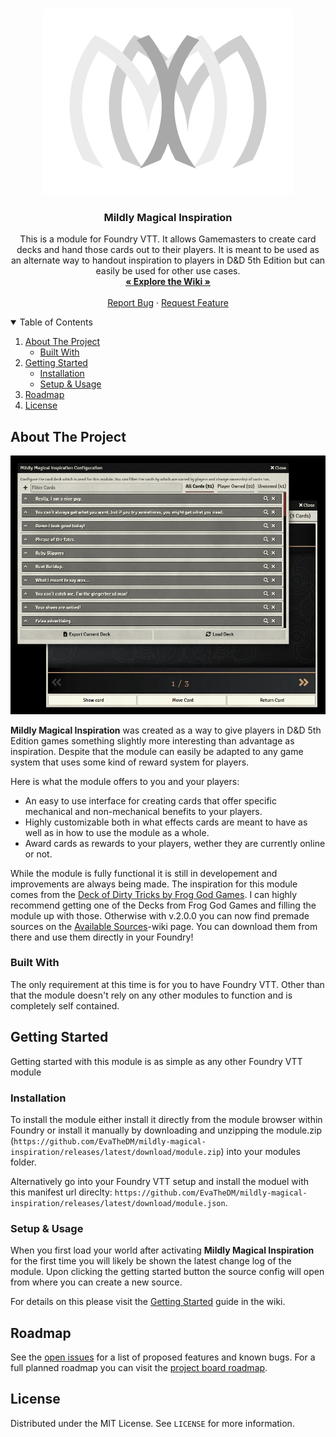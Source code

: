 <!--
*** Thanks for checking out the Best-README-Template. If you have a suggestion
*** that would make this better, please fork the repo and create a pull request
*** or simply open an issue with the tag "enhancement".
*** Thanks again! Now go create something AMAZING! :D
-->

<br />
<p align="center">
    <img src=".github/readme/MMI_Logo.png" alt="Logo">

  <h3 align="center">Mildly Magical Inspiration</h3>

  <p align="center">
    This is a module for Foundry VTT. It allows Gamemasters to create card decks and hand those cards out to their players. It is meant to be used as an alternate way to handout inspiration to players in D&D 5th Edition but can easily be used for other use cases.
    <br />
    <a href="https://github.com/EvaTheDM/mildly-magical-inspiration/wiki"><strong>&laquo; Explore the Wiki &raquo;</strong></a>
    <br />
    <br />
    <a href="https://github.com/EvaTheDM/mildly-magical-inspiration/issues/new?assignees=EvaTheDM&labels=bug&template=bug_report.md&title=%5BBUG%5D">Report Bug</a>
    ·
    <a href="https://github.com/EvaTheDM/mildly-magical-inspiration/issues/new?assignees=EvaTheDM&labels=enhancement&template=feature_request.md&title=%5BFEATURE%5D">Request Feature</a>
  </p>
</p>

<!-- TABLE OF CONTENTS -->
<details open="open">
  <summary>Table of Contents</summary>
  <ol>
    <li>
      <a href="#about-the-project">About The Project</a>
      <ul>
        <li><a href="#built-with">Built With</a></li>
      </ul>
    </li>
    <li>
      <a href="#getting-started">Getting Started</a>
      <ul>
        <li><a href="#installation">Installation</a></li>
        <li><a href="#setup">Setup & Usage</a></li>
      </ul>
    </li>
    <li><a href="#roadmap">Roadmap</a></li>
    <li><a href="#license">License</a></li>
  </ol>
</details>


## About The Project

<img src=".github/readme/mmi_intro.jpg" alt="Mildly Magical Inspiration Screenshot">

**Mildly Magical Inspiration** was created as a way to give players in D&D 5th Edition games something slightly more interesting than advantage as inspiration. Despite that the module can easily be adapted to any game system that uses some kind of reward system for players.

Here is what the module offers to you and your players:
* An easy to use interface for creating cards that offer specific mechanical and non-mechanical benefits to your players.
* Highly customizable both in what effects cards are meant to have as well as in how to use the module as a whole.
* Award cards as rewards to your players, wether they are currently online or not.

While the module is fully functional it is still in developement and improvements are always being made. The inspiration for this module comes from the [Deck of Dirty Tricks by Frog God Games](https://www.froggodgames.com/product/deck-of-dirty-tricks-vol-1/). I can highly recommend getting one of the Decks from Frog God Games and filling the module up with those. Otherwise with v.2.0.0 you can now find premade sources on the [Available Sources](https://github.com/EvaTheDM/mildly-magical-inspiration/wiki/Available-Sources)-wiki page. You can download them from there and use them directly in your Foundry!

### Built With

The only requirement at this time is for you to have Foundry VTT. Other than that the module doesn't rely on any other modules to function and is completely self contained.

## Getting Started

Getting started with this module is as simple as any other Foundry VTT module

### Installation

To install the module either install it directly from the module browser within Foundry or install it manually by downloading and unzipping the module.zip (`https://github.com/EvaTheDM/mildly-magical-inspiration/releases/latest/download/module.zip`) into your modules folder.

Alternatively go into your Foundry VTT setup and install the moduel with this manifest url direclty: `https://github.com/EvaTheDM/mildly-magical-inspiration/releases/latest/download/module.json`.

### Setup & Usage

When you first load your world after activating **Mildly Magical Inspiration** for the first time you will likely be shown the latest change log of the module. Upon clicking the getting started button the source config will open from where you can create a new source.

For details on this please visit the [Getting Started](https://github.com/EvaTheDM/mildly-magical-inspiration/wiki/Getting-Started) guide in the wiki.

## Roadmap

See the [open issues](https://github.com/EvaTheDM/mildly-magical-inspiration/issues) for a list of proposed features and known bugs. For a full planned roadmap you can visit the [project board roadmap](https://github.com/EvaTheDM/mildly-magical-inspiration/projects/1).

## License

Distributed under the MIT License. See `LICENSE` for more information.
